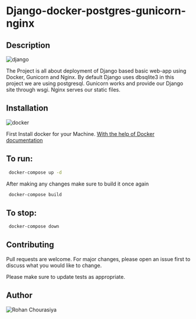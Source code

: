 # Django-docker-postgres-gunicorn-nginx
## Description
![django](https://img.shields.io/badge/Made%20With-Django-green?style=for-the-badge&logo=django)

The Project is all about deployment of Django based basic web-app using Docker, Gunicorn and Nginx.
By default Django uses dbsqlite3 in this project we are using postgresql.
Gunicorn works and provide our Django site through wsgi. 
Nginx serves our static files.

## Installation
![docker](https://img.shields.io/badge/Containerized%20With-Docker-blue?style=for-the-badge&logo=docker)


First Install docker for your Machine.
[With the help of Docker documentation](https://docs.docker.com/engine/install/)

## To run:
```bash
 docker-compose up -d
```
After making any changes make sure to build it once again
```bash
 docker-compose build
```

## To stop:
```bash
 docker-compose down
```

## Contributing
Pull requests are welcome. For major changes, please open an issue first to discuss what you would like to change.

Please make sure to update tests as appropriate.

## Author
![Rohan Chourasiya](https://github.com/rohan07-create)
